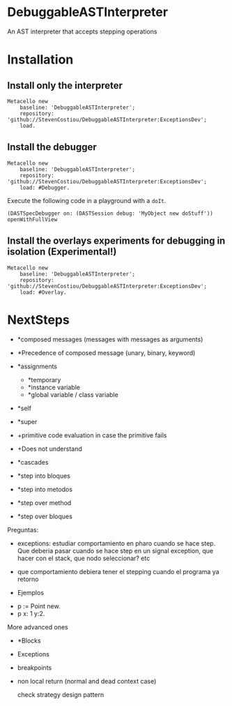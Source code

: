 # DebuggableASTInterpreter
An AST interpreter that accepts stepping operations

# Installation
## Install only the interpreter
```Smalltalk
Metacello new
    baseline: 'DebuggableASTInterpreter';
    repository: 'github://StevenCostiou/DebuggableASTInterpreter:ExceptionsDev';
    load.
```

## Install the debugger
```Smalltalk
Metacello new
    baseline: 'DebuggableASTInterpreter';
    repository: 'github://StevenCostiou/DebuggableASTInterpreter:ExceptionsDev';
    load: #Debugger.
```

Execute the following code in a playground with a `doIt`.

```Smalltalk
(DASTSpecDebugger on: (DASTSession debug: 'MyObject new doStuff')) openWithFullView 
```


## Install the overlays experiments for debugging in isolation (Experimental!)
```Smalltalk
Metacello new
    baseline: 'DebuggableASTInterpreter';
    repository: 'github://StevenCostiou/DebuggableASTInterpreter:ExceptionsDev';
    load: #Overlay.
```
# NextSteps

- *composed messages (messages with messages as arguments)
- *Precedence of composed message (unary, binary, keyword)
- *assignments
  - *temporary
  - *instance variable
  - *global variable / class variable
- *self 
- *super
- +primitive code evaluation in case the primitive fails
- +Does not understand

- *cascades
- *step into bloques
- *step into metodos
- *step over method
- *step over bloques


Preguntas:
- exceptions: estudiar comportamiento en pharo cuando se hace step. Que deberia pasar cuando se hace step en un signal exception, que hacer con el stack, que nodo seleccionar? etc
- que comportamiento debiera tener el stepping cuando el programa ya retorno

- Ejemplos

 * p := Point new.
 * p x: 1 y:2.



More advanced ones
- *Blocks
- Exceptions
- breakpoints
- non local return (normal and dead context case)


  check strategy design pattern
  

  

